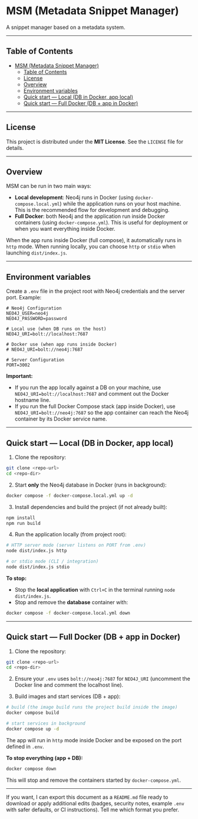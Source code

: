
# MSM (Metadata Snippet Manager)

A snippet manager based on a metadata system.

---

## Table of Contents

- [MSM (Metadata Snippet Manager)](#msm-metadata-snippet-manager)
  - [Table of Contents](#table-of-contents)
  - [License](#license)
  - [Overview](#overview)
  - [Environment variables](#environment-variables)
  - [Quick start — Local (DB in Docker, app local)](#quick-start--local-db-in-docker-app-local)
  - [Quick start — Full Docker (DB + app in Docker)](#quick-start--full-docker-db--app-in-docker)

---

## License

This project is distributed under the **MIT License**. See the `LICENSE` file for details.

---

## Overview

MSM can be run in two main ways:

* **Local development**: Neo4j runs in Docker (using `docker-compose.local.yml`) while the application runs on your host machine. This is the recommended flow for development and debugging.
* **Full Docker**: both Neo4j and the application run inside Docker containers (using `docker-compose.yml`). This is useful for deployment or when you want everything inside Docker.

When the app runs inside Docker (full compose), it automatically runs in `http` mode. When running locally, you can choose `http` or `stdio` when launching `dist/index.js`.

---

## Environment variables

Create a `.env` file in the project root with Neo4j credentials and the server port. Example:

```env
# Neo4j Configuration
NEO4J_USER=neo4j
NEO4J_PASSWORD=password

# Local use (when DB runs on the host)
NEO4J_URI=bolt://localhost:7687

# Docker use (when app runs inside Docker)
# NEO4J_URI=bolt://neo4j:7687

# Server Configuration
PORT=3002
```

**Important:**

* If you run the app locally against a DB on your machine, use `NEO4J_URI=bolt://localhost:7687` and comment out the Docker hostname line.
* If you run the full Docker Compose stack (app inside Docker), use `NEO4J_URI=bolt://neo4j:7687` so the app container can reach the Neo4j container by its Docker service name.

---

## Quick start — Local (DB in Docker, app local)

1. Clone the repository:

```bash
git clone <repo-url>
cd <repo-dir>
```

2. Start **only** the Neo4j database in Docker (runs in background):

```bash
docker compose -f docker-compose.local.yml up -d
```

3. Install dependencies and build the project (if not already built):

```bash
npm install
npm run build
```

4. Run the application locally (from project root):

```bash
# HTTP server mode (server listens on PORT from .env)
node dist/index.js http

# or stdio mode (CLI / integration)
node dist/index.js stdio
```

**To stop:**

* Stop the **local application** with `Ctrl+C` in the terminal running `node dist/index.js`.
* Stop and remove the **database** container with:

```bash
docker compose -f docker-compose.local.yml down
```

---

## Quick start — Full Docker (DB + app in Docker)

1. Clone the repository:

```bash
git clone <repo-url>
cd <repo-dir>
```

2. Ensure your `.env` uses `bolt://neo4j:7687` for `NEO4J_URI` (uncomment the Docker line and comment the localhost line).

3. Build images and start services (DB + app):

```bash
# build (the image build runs the project build inside the image)
docker compose build

# start services in background
docker compose up -d
```

The app will run in `http` mode inside Docker and be exposed on the port defined in `.env`.

**To stop everything (app + DB):**

```bash
docker compose down
```

This will stop and remove the containers started by `docker-compose.yml`.

---

If you want, I can export this document as a `README.md` file ready to download or apply additional edits (badges, security notes, example `.env` with safer defaults, or CI instructions). Tell me which format you prefer.

